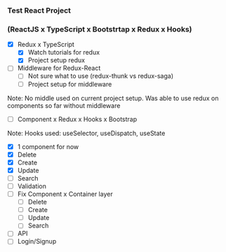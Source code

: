  ### Test React Project
 
 ### (ReactJS x TypeScript x Bootstrtap x Redux x Hooks)

- [x] Redux x TypeScript
  - [x] Watch tutorials for redux
  - [x] Project setup redux
- [ ] Middleware for Redux-React
  - [ ] Not sure what to use (redux-thunk vs redux-saga)
  - [ ] Project setup for middleware
 
 Note: No middle used on current project setup. Was able to use redux on components so far without middleware
 
- [ ] Component x Redux x Hooks x Bootstrap

Note: Hooks used: useSelector, useDispatch, useState

  - [x] 1 component for now
  - [x] Delete
  - [x] Create
  - [x] Update
  - [ ] Search
  - [ ] Validation
- [ ] Fix Component x Container layer
  - [ ] Delete
  - [ ] Create
  - [ ] Update
  - [ ] Search
- [ ] API
- [ ] Login/Signup
